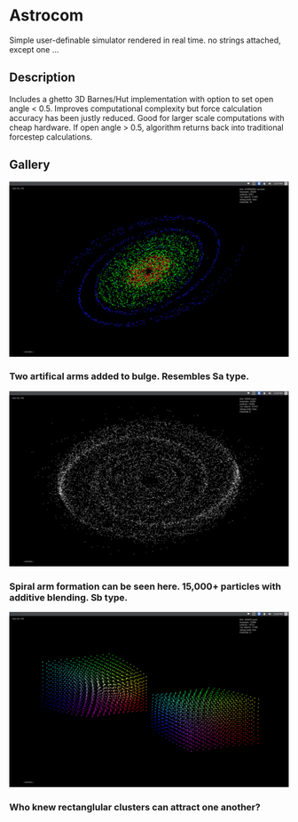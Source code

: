 # Astrocom
Simple user-definable simulator rendered in real time. no strings attached, except one ...
## Description
Includes a ghetto 3D Barnes/Hut implementation with option to set open angle < 0.5. Improves computational complexity but force calculation accuracy has been justly reduced. Good for larger scale computations with cheap hardware. If open angle > 0.5, algorithm returns back into traditional forcestep calculations.
## Gallery

![alt text](https://github.com/alexshi0000/Astrocom/blob/master/github_nbody_pic%231.png "artifical spiral arms")
### Two artifical arms added to bulge. Resembles Sa type. 

![alt text](https://github.com/alexshi0000/Astrocom/blob/master/github_nbody_pic%232.png "15000 particle galaxy")
### Spiral arm formation can be seen here. 15,000+ particles with additive blending. Sb type.

![alt text](https://github.com/alexshi0000/Astrocom/blob/master/github_nbody_pic%233.png "rectangular gravity")
### Who knew rectanglular clusters can attract one another?

